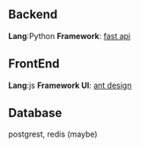 ## Backend

**Lang**:Python
**Framework**: [fast api](https://fastapi.tiangolo.com/)

## FrontEnd

**Lang**:js
**Framework UI**: [ant design](https://ant.design/)

## Database

postgrest, redis (maybe)

